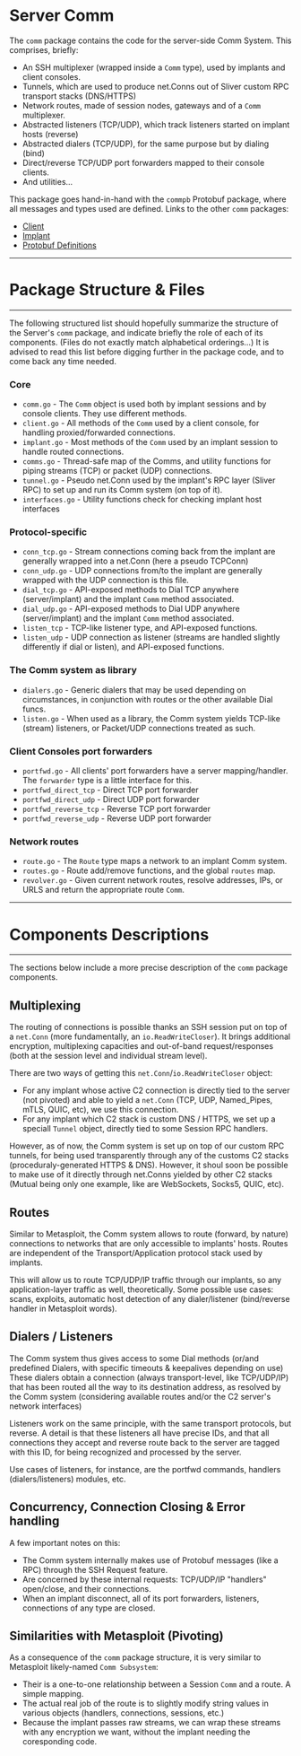 Server Comm 
======

The `comm` package contains the code for the server-side Comm System. This comprises, briefly:
- An SSH multiplexer (wrapped inside a `Comm` type), used by implants and client consoles.
- Tunnels, which are used to produce net.Conns out of Sliver custom RPC transport stacks (DNS/HTTPS)
- Network routes, made of session nodes, gateways and of a `Comm` multiplexer.
- Abstracted listeners (TCP/UDP), which track listeners started on implant hosts (reverse)
- Abstracted dialers (TCP/UDP), for the same purpose but by dialing (bind)
- Direct/reverse TCP/UDP port forwarders mapped to their console clients.
- And utilities...

This package goes hand-in-hand with the `commpb` Protobuf package, where all messages and types used are defined.
Links to the other `comm` packages: 
- [Client](https://github.com/maxlandon/sliver/tree/Comm/client/comm)
- [Implant](https://github.com/maxlandon/sliver/tree/Comm/sliver/comm)
- [Protobuf Definitions](https://github.com/maxlandon/sliver/tree/Comm/protobuf/commpb)


-----
# Package Structure & Files
-----

The following structured list should hopefully summarize the structure of the Server's `comm` package, and
indicate briefly the role of each of its components. (Files do not exactly match alphabetical orderings...)
It is advised to read this list before digging further in the package code, and to come back any time needed.

### Core
- `comm.go`       - The `Comm` object is used both by implant sessions and by console clients. They use different methods.
- `client.go`     - All methods of the `Comm` used by a client console, for handling proxied/forwarded connections.
- `implant.go`    - Most methods of the `Comm` used by an implant session to handle routed connections.
- `comms.go`      - Thread-safe map of the Comms, and utility functions for piping streams (TCP) or packet (UDP) connections.
- `tunnel.go`     - Pseudo net.Conn used by the implant's RPC layer (Sliver RPC) to set up and run its Comm system (on top of it).
- `interfaces.go` - Utility functions check for checking implant host interfaces

### Protocol-specific
- `conn_tcp.go`     - Stream connections coming back from the implant are generally wrapped into a net.Conn (here a pseudo TCPConn)
- `conn_udp.go`     - UDP connections from/to the implant are generally wrapped with the UDP connection is this file.
- `dial_tcp.go`     - API-exposed methods to Dial TCP anywhere (server/implant) and the implant `Comm` method associated.
- `dial_udp.go`     - API-exposed methods to Dial UDP anywhere (server/implant) and the implant `Comm` method associated.
- `listen_tcp`      - TCP-like listener type, and API-exposed functions.
- `listen_udp`      - UDP connection as listener (streams are handled slightly differently if dial or listen), and API-exposed functions.

### The Comm system as library
- `dialers.go`      - Generic dialers that may be used depending on circumstances, in conjunction with routes or the other available Dial funcs.
- `listen.go`       - When used as a library, the Comm system yields TCP-like (stream) listeners, or Packet/UDP connections treated as such.

### Client Consoles port forwarders
- `portfwd.go`          - All clients' port forwarders have a server mapping/handler. The `forwarder` type is a little interface for this.
- `portfwd_direct_tcp`  - Direct TCP port forwarder
- `portfwd_direct_udp`  - Direct UDP port forwarder
- `portfwd_reverse_tcp` - Reverse TCP port forwarder
- `portfwd_reverse_udp` - Reverse UDP port forwarder

### Network routes
- `route.go`        - The `Route` type maps a network to an implant Comm system.
- `routes.go`       - Route add/remove functions, and the global `routes` map.
- `revolver.go`     - Given current network routes, resolve addresses, IPs, or URLS and return the appropriate route `Comm`.


-----
# Components Descriptions
-----

The sections below include a more precise description of the `comm` package components.

## Multiplexing

The routing of connections is possible thanks an SSH session put on top of a `net.Conn` (more fundamentally, an `io.ReadWriteCloser`).
It brings additional encryption, multiplexing capacities and out-of-band request/responses (both at the session level and individual stream level).

There are two ways of getting this `net.Conn`/`io.ReadWriteCloser` object:
- For any implant whose active C2 connection is directly tied to the server (not pivoted) and able to yield a `net.Conn` (TCP, UDP, Named_Pipes, mTLS, QUIC, etc), we use this connection.
- For any implant which C2 stack is custom DNS / HTTPS, we set up a speciall `Tunnel` object, directly tied to some Session RPC handlers.

However, as of now, the Comm system is set up on top of our custom RPC tunnels, for being used transparently through any of the customs C2 stacks (proceduraly-generated HTTPS & DNS).
However, it shoul soon be possible to make use of it directly through net.Conns yielded by other C2 stacks (Mutual being only one example, like are WebSockets, Socks5, QUIC, etc).

## Routes

Similar to Metasploit, the Comm system allows to route (forward, by nature) connections to networks that are only
accessible to implants' hosts. Routes are independent of the Transport/Application protocol stack used by implants.

This will allow us to route TCP/UDP/IP traffic through our implants, so any application-layer traffic as well, theoretically.
Some possible use cases: scans, exploits, automatic host detection of any dialer/listener (bind/reverse handler in Metasploit words).

## Dialers / Listeners

The Comm system thus gives access to some Dial methods (or/and predefined Dialers, with specific timeouts & keepalives depending on use)
These dialers obtain a connection (always transport-level, like TCP/UDP/IP) that has been routed all the way to its destination address, as resolved
by the Comm system (considering available routes and/or the C2 server's network interfaces)

Listeners work on the same principle, with the same transport protocols, but reverse. A detail is that these listeners all have precise IDs,
and that all connections they accept and reverse route back to the server are tagged with this ID, for being recognized and processed by the server.

Use cases of listeners, for instance, are the portfwd commands, handlers (dialers/listeners) modules, etc.

## Concurrency, Connection Closing & Error handling

A few important notes on this:
- The Comm system internally makes use of Protobuf messages (like a RPC) through the SSH Request feature.
- Are concerned by these internal requests: TCP/UDP/IP "handlers" open/close, and their connections. 
- When an implant disconnect, all of its port forwarders, listeners, connections of any type are closed.

## Similarities with Metasploit (Pivoting)

As a consequence of the `comm` package structure, it is very similar to Metasploit likely-named `Comm Subsystem`:
- Their is a one-to-one relationship between a Session `Comm` and a route. A simple mapping.
- The actual real job of the route is to slightly modify string values in various objects (handlers, connections, sessions, etc.)
- Because the implant passes raw streams, we can wrap these streams with any encryption we want, without the implant needing the coresponding code.

